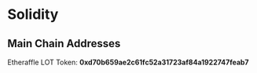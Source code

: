 # Solidity

## Main Chain Addresses

Etheraffle LOT Token:
**0xd70b659ae2c61fc52a31723af84a1922747feab7**
